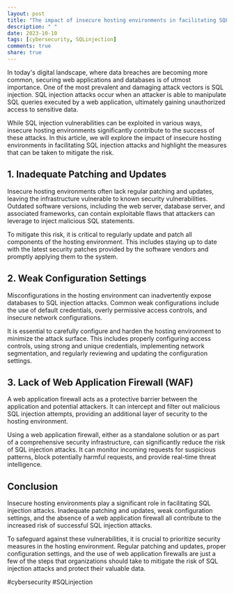 ```yaml
---
layout: post
title: "The impact of insecure hosting environments in facilitating SQL injection attacks."
description: " "
date: 2023-10-10
tags: [cybersecurity, SQLinjection]
comments: true
share: true
---
```


In today's digital landscape, where data breaches are becoming more common, securing web applications and databases is of utmost importance. One of the most prevalent and damaging attack vectors is SQL injection. SQL injection attacks occur when an attacker is able to manipulate SQL queries executed by a web application, ultimately gaining unauthorized access to sensitive data.

While SQL injection vulnerabilities can be exploited in various ways, insecure hosting environments significantly contribute to the success of these attacks. In this article, we will explore the impact of insecure hosting environments in facilitating SQL injection attacks and highlight the measures that can be taken to mitigate the risk.

## 1. Inadequate Patching and Updates

Insecure hosting environments often lack regular patching and updates, leaving the infrastructure vulnerable to known security vulnerabilities. Outdated software versions, including the web server, database server, and associated frameworks, can contain exploitable flaws that attackers can leverage to inject malicious SQL statements.

To mitigate this risk, it is critical to regularly update and patch all components of the hosting environment. This includes staying up to date with the latest security patches provided by the software vendors and promptly applying them to the system.

## 2. Weak Configuration Settings

Misconfigurations in the hosting environment can inadvertently expose databases to SQL injection attacks. Common weak configurations include the use of default credentials, overly permissive access controls, and insecure network configurations.

It is essential to carefully configure and harden the hosting environment to minimize the attack surface. This includes properly configuring access controls, using strong and unique credentials, implementing network segmentation, and regularly reviewing and updating the configuration settings.

## 3. Lack of Web Application Firewall (WAF)

A web application firewall acts as a protective barrier between the application and potential attackers. It can intercept and filter out malicious SQL injection attempts, providing an additional layer of security to the hosting environment.

Using a web application firewall, either as a standalone solution or as part of a comprehensive security infrastructure, can significantly reduce the risk of SQL injection attacks. It can monitor incoming requests for suspicious patterns, block potentially harmful requests, and provide real-time threat intelligence.

## Conclusion

Insecure hosting environments play a significant role in facilitating SQL injection attacks. Inadequate patching and updates, weak configuration settings, and the absence of a web application firewall all contribute to the increased risk of successful SQL injection attacks.

To safeguard against these vulnerabilities, it is crucial to prioritize security measures in the hosting environment. Regular patching and updates, proper configuration settings, and the use of web application firewalls are just a few of the steps that organizations should take to mitigate the risk of SQL injection attacks and protect their valuable data.

#cybersecurity #SQLinjection